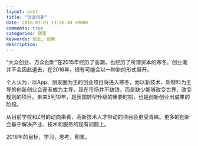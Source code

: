 ```yaml
---
layout: post
title: "创业创新"
date: 2016-01-01 13:26:38 +0800
comments: true
categories: 随笔
keywords: 创业, 创新
description: 
---
```

“大众创业、万众创新”在2015年经历了高潮，也经历了所谓资本的寒冬。创业潮并不会因此退去，在2016年，很有可能会以一种新的形式展开。

个人认为，以App、朋友圈为主的创业项目将进入寒冬，而以新技术、新材料为主导的创新创业会逐渐成为主导。现在市场并不缺钱，而是缺少能够改变世界、改变规则的项目。未来5到10年，是我国转型升级的重要时期，也是创新创业出成果的阶段。 

从目前学校和Z府的动向来看，高新技术人才带动的项目会更受青睐。更多的创新会基于解决产业、技术和服务的现有问题上。

2016年的目标，学习，思考，积累。